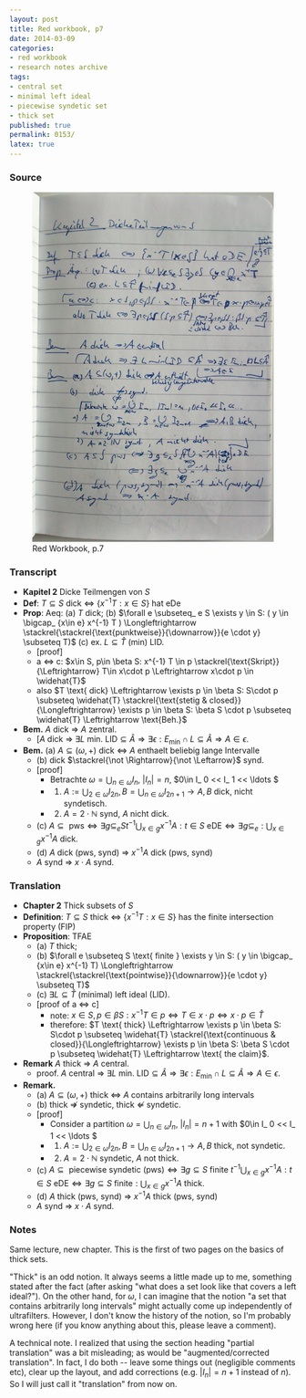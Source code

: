 ```yaml
---
layout: post
title: Red workbook, p7
date: 2014-03-09
categories:
- red workbook
- research notes archive
tags:
- central set
- minimal left ideal
- piecewise syndetic set
- thick set
published: true
permalink: 0153/
latex: true
---
```


### Source

<figure>
  <a href="/assets/2014/red_workbook-p7.jpg">
    <img alt="red workbook, p7" src="/assets/2014/red_workbook-p7.jpg"/>
  </a>
  <figcaption>
    Red Workbook, p.7
  </figcaption>
</figure>

### Transcript

* **Kapitel 2** Dicke Teilmengen von $S$
* **Def**: $T\subseteq S$ dick <=> $\{ x^{-1}T : x\in S \}$ hat eDe
* **Prop**: Aeq: (a) $T$ dick; (b) $\forall e \subseteq_ e S \exists y \in S: ( y \in \bigcap_ {x\in e} x^{-1} T ) \Longleftrightarrow \stackrel{\stackrel{\text{punktweise}}{\downarrow}}{e \cdot y} \subseteq T)$
     (c) ex. $L \subseteq \widehat{T}$ (min) LID.
  * [proof]
  * a <=> c: $x\in S, p\in \beta S: x^{-1} T \in p \stackrel{\text{Skript}}{\Leftrightarrow} T\in x\cdot p \Leftrightarrow x\cdot p \in \widehat{T}$
  * also $T \text{ dick} \Leftrightarrow \exists p \in \beta S: S\cdot p \subseteq \widehat{T} \stackrel{\text{stetig & closed}}{\Longleftrightarrow} \exists p \in \beta S: \beta S \cdot p \subseteq \widehat{T} \Leftrightarrow \text{Beh.}$
* **Bem.** $A$ dick => $A$ zentral.
  * [$A$ dick => $\exists L \text{ min. LID} \subseteq \widehat{A} \Rightarrow \exists \epsilon: E_ \min \cap L \subseteq \widehat{A} \Rightarrow A \in \epsilon$.
* **Bem.** (a) $A \subseteq (\omega, +)$ dick <=> $A$ enthaelt beliebig lange Intervalle
  * (b) dick $\stackrel{\not \Rightarrow}{\not \Leftarrow}$ synd.
  * [proof]
    * Betrachte $\omega = \bigcup_ {n \in \omega} I_ n$, $\left\vert I_ n\right\vert  = n$, $0\in I_ 0 << I_ 1 << \ldots $
    * 1) $A := \bigcup_ {2 \in \omega} I_ {2n}, B = \bigcup_ {n\in \omega} I_ {2n+1} \rightarrow A, B$ dick, nicht syndetisch.
    * 2) $A = 2 \cdot \mathbb{N}$ synd, $A$ nicht dick.
  * (c) $A \subseteq \text{ pws} \Leftrightarrow \exists g \subseteq_ e S { t^{-1} \bigcup_ {x \in g} x^{-1}A : t \in S} \text{ eDE} \Leftrightarrow \exists g \subseteq_ e : \bigcup_ {x \in g} x^{-1}A \text{ dick.}$
  * (d) $A$ dick (pws, synd) => $x^{-1} A$ dick (pws, synd)
  * $A$ synd => $x\cdot A$ synd.

### Translation

* **Chapter 2** Thick subsets of $S$
* **Definition**: $T\subseteq S$ thick <=> $\{ x^{-1}T : x\in S \}$ has the finite intersection property (FIP)
* **Proposition**: TFAE
  * (a) $T$ thick;
  * (b) $\forall e \subseteq S \text{ finite } \exists y \in S: ( y \in \bigcap_ {x\in e} x^{-1} T) \Longleftrightarrow \stackrel{\stackrel{\text{pointwise}}{\downarrow}}{e \cdot y} \subseteq T)$
  * (c) $\exists L \subseteq \widehat{T}$ (minimal) left ideal (LID).
  * [proof of a <=> c]
    * note: $x\in S, p\in \beta S: x^{-1} T \in p \Leftrightarrow T\in x\cdot p \Leftrightarrow x\cdot p \in \widehat{T}$
    * therefore: $T \text{ thick} \Leftrightarrow \exists p \in \beta S: S\cdot p \subseteq \widehat{T} \stackrel{\text{continuous & closed}}{\Longleftrightarrow} \exists p \in \beta S: \beta S \cdot p \subseteq \widehat{T} \Leftrightarrow \text{ the claim}$.
* **Remark** $A$ thick => $A$ central.
  * proof. $A$ central => $\exists L \text{ min. LID} \subseteq \widehat{A} \Rightarrow \exists \epsilon: E_ \min \cap L \subseteq \widehat{A} \Rightarrow A \in \epsilon$.
* **Remark.**
  * (a) $A \subseteq (\omega, +)$ thick <=> $A$ contains arbitrarily long intervals
  * (b) thick $\not \Rightarrow$ syndetic, thick $\not \Leftarrow$ syndetic.
  * [proof]
    * Consider a partition $\omega = \bigcup_ {n \in \omega} I_ n$, $\vert I_ n\vert  = n+1$ with $0\in I_ 0 << I_ 1 << \ldots $
    * 1) $A := \bigcup_ {2 \in \omega} I_ {2n}, B = \bigcup_ {n\in \omega} I_ {2n+1} \rightarrow A, B$ thick, not syndetic.
    * 2) $A = 2 \cdot \mathbb{N}$ syndetic, $A$ not thick.
  * (c) $A \subseteq \text{ piecewise syndetic (pws)} \Leftrightarrow \exists g \subseteq S \text{ finite } { t^{-1} \bigcup_ {x \in g} x^{-1}A : t \in S} \text{ eDE} \Leftrightarrow \exists g \subseteq S \text{ finite} : \bigcup_ {x \in g} x^{-1}A \text{ thick.}$
  * (d) $A$ thick (pws, synd) => $x^{-1} A$ thick (pws, synd)
  * $A$ synd => $x\cdot A$ synd.

### Notes

Same lecture, new chapter. This is the first of two pages on the basics of thick sets.

"Thick" is an odd notion. It always seems a little made up to me, something stated after the fact (after asking "what does a set look like that covers a left ideal?"). On the other hand, for $\omega$, I can imagine that the notion "a set that contains arbitrarily long intervals" might actually come up independently of ultrafilters. However, I don't know the history of the notion, so I'm probably wrong here (if you know anything about this, please leave a comment).

A technical note. I realized that using the section heading "partial translation" was a bit misleading; as would be "augmented/corrected translation". In fact, I do both -- leave some things out (negligible comments etc), clear up the layout, and add corrections (e.g. $\vert I_ n\vert  = n+1$ instead of $n$). So I will just call it "translation" from now on.
